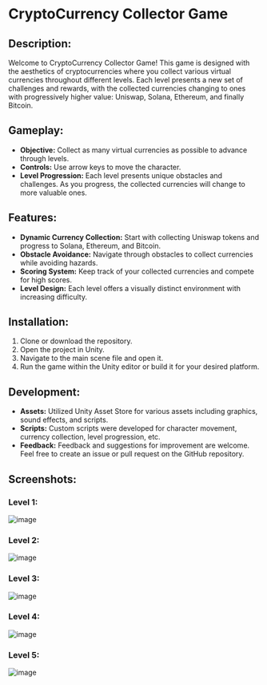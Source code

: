 # CryptoCurrency Collector Game

## Description:
Welcome to CryptoCurrency Collector Game! This game is designed with the aesthetics of cryptocurrencies where you collect various virtual currencies throughout different levels. Each level presents a new set of challenges and rewards, with the collected currencies changing to ones with progressively higher value: Uniswap, Solana, Ethereum, and finally Bitcoin.

## Gameplay:
- **Objective:** Collect as many virtual currencies as possible to advance through levels.
- **Controls:** Use arrow keys to move the character.
- **Level Progression:** Each level presents unique obstacles and challenges. As you progress, the collected currencies will change to more valuable ones.

## Features:
- **Dynamic Currency Collection:** Start with collecting Uniswap tokens and progress to Solana, Ethereum, and Bitcoin.
- **Obstacle Avoidance:** Navigate through obstacles to collect currencies while avoiding hazards.
- **Scoring System:** Keep track of your collected currencies and compete for high scores.
- **Level Design:** Each level offers a visually distinct environment with increasing difficulty.

## Installation:
1. Clone or download the repository.
2. Open the project in Unity.
3. Navigate to the main scene file and open it.
4. Run the game within the Unity editor or build it for your desired platform.

## Development:
- **Assets:** Utilized Unity Asset Store for various assets including graphics, sound effects, and scripts.
- **Scripts:** Custom scripts were developed for character movement, currency collection, level progression, etc.
- **Feedback:** Feedback and suggestions for improvement are welcome. Feel free to create an issue or pull request on the GitHub repository.


## Screenshots:

### Level 1:
![image](https://github.com/user-attachments/assets/9a0aa98a-ed27-4e1d-a4df-16e4206137b7)

### Level 2:
![image](https://github.com/user-attachments/assets/afab2acb-9c07-458f-bad8-968253b32ea9)

### Level 3:
![image](https://github.com/user-attachments/assets/a888affa-71d7-49a5-827d-b74f755d462e)

### Level 4:
![image](https://github.com/user-attachments/assets/144f2405-fafb-4ba4-8c51-ee8fc97f8cf8)

### Level 5:
![image](https://github.com/user-attachments/assets/542706ea-9a6c-4023-a7d3-605e1556a872)
